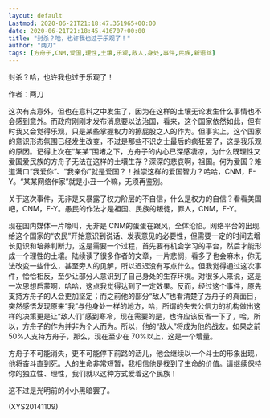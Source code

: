 ```yaml
---
layout: default
Lastmod: 2020-06-21T21:18:47.351965+00:00
date: 2020-06-21T21:18:45.416707+00:00
title: "封杀？哈，也许我也过于乐观了！"
author: "两刀"
tags: [方舟子,CNM,爱国,理性,土壤,乐观,敌人,身处,事件,民族,新语丝]
---
```


封杀？哈，也许我也过于乐观了！

作者：两刀

这次有点意外，但也在意料之中发生了，因为在这样的土壤无论发生什么事情也不会感到意外。而政府刚刚才发布消息要以法治国，看来，这个国家依然如此，但有时我又会觉得乐观，只是某些掌握权力的擦屁股之人的作为。但事实上，这个国家的意识形态氛围已经发生改变，不过是那些不识之士最后的疯狂罢了，这是我乐观的原因。记得上次在“某某”围堵之下，方舟子的内心已深感凄凉，为什么既理性又爱国爱民族的方舟子无法在这样的土壤生存？深深的悲哀啊，祖国。何为爱国？难道满口“我爱你”、“我亲你”就是爱国？！推崇这样的爱国智力？哈哈，CNM，F-Y。“某某网络作家”就是小丑一个嘛，无须再鉴别。

关于这次事件，无非是又暴露了权力阶层的不自信，什么是权力的自信？看看美国吧，CNM，F-Y。愚民的作法才是祖国、民族的叛徒，罪人，CNM，F-Y。

现在国内媒体一片嚎叫，无非是 CNM的蛋蛋在跟风，全体沦陷。网络平台的出现给这个国家的“农民”开始意识到说话、发表意见的必要性，但需要一定的时间去增长见识和培养判断力，这是需要一个过程，首先要有机会学习的平台，然后才能形成一个理性的土壤。陆续读了很多作者的文章，一片悲悯，看多了也会麻木，你无法改变一些什么，甚至旁人的见解，所以迟迟没有写点什么。但我觉得通过这次事件，恰恰相反，至少让部分人意识到了自己身处的生存环境。对很多人来说，这是一次思想启蒙啊，哈哈，这点我觉得达到了一定效果。反而，经过这个事件，原先支持方舟子的人会更加坚定；而之前他的部分“敌人”也看清楚了方舟子的真面目，突然感悟发现原来“我”与他身处一样的地方，哈，所谓的失去公信力的机构做出这样的决策更是让“敌人们”感到寒冷，现在需要的是，也许应该反省一下了，哈，所以，方舟子的作为并非为个人而为。所以，他的“敌人”将成为他的战友。如果之前 50%人支持方舟子，那么，现在至少在 70%以上，这是一个增量。

方舟子不可能消失，更不可能停下前路的活儿，他会继续以一个斗士的形象出现，他将奋斗直到死。人的生命非常短暂，我相信他是找到了生命的价值。请继续保持你的独立性、理性，我们就以这种方式爱着这个民族！

这不过是光明前的小小黑暗罢了。

(XYS20141109)

